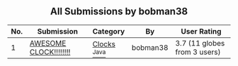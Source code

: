 ﻿<div align="center">

## All Submissions by bobman38

</div>

No.  | Submission | Category | By   | User Rating
---- | ---------- | -------- | ---- | -----------
1 | [AWESOME CLOCK\!\!\!\!\!\!\!\!<br />](https://github.com/Planet-Source-Code/bobman38-awesome-clock__2-2797) | [Clocks<br /><sup>Java</sup>](../ByCategory/clocks__2-88.md) | bobman38 | 3.7 (11 globes from 3 users)
